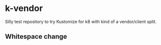# k-vendor
Silly test repository to try Kustomize for k8 with kind of a vendor/client split.

## Whitespace change
